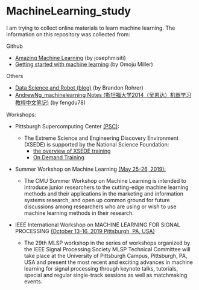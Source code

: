 # MachineLearning_study
I am trying to collect online materials to learn machine learning. The information on this repository was collected from: 

Github
* [Amazing Machine Learning](https://github.com/josephmisiti/awesome-machine-learning) (by josephmisiti)
* [Getting started with machine learning](https://github.com/collections/machine-learning) (by Omoju Miller)

Others
* [Data Science and Robot (blog)](https://brohrer.github.io/blog.html) (by Brandon Rohrer)
* [AndrewNg_machinelearning Notes (斯坦福大学2014（吴恩达）机器学习教程中文笔记)](https://github.com/fengdu78/Coursera-ML-AndrewNg-Notes) (by fengdu78)

Workshops:
* Pittsburgh Supercomputing Center [(PSC)](https://www.psc.edu):
  - The Extreme Science and Engineering Discovery Environment (XSEDE) is supported by the National Science Foundation:
    - [the overview of XSEDE training](https://portal.xsede.org/training/overview)
	- [On Demand Training](https://portal.xsede.org/online-training)
	
* Summer Workshop on Machine Learning [(May 25-26, 2019):](https://www.cmu.edu/tepper/faculty-and-research/seminars-and-conferences/machine-learning-workshop/index.html)
  - The CMU Summer Workshop on Machine Learning is intended to introduce junior researchers to the cutting-edge machine learning methods and their applications in the marketing and information systems research, and open up common ground for future discussions among researchers who are using or wish to use machine learning methods in their research.

* IEEE International Workshop on MACHINE LEARNING FOR SIGNAL PROCESSING [(October 13-16, 2019 Pittsburgh, PA, USA)](https://www.ieeemlsp.cc/)
  - The 29th MLSP workshop in the series of workshops organized by the IEEE Signal Processing Society MLSP Technical Committee will take place at the University of Pittsburgh Campus, Pittsburgh, PA, USA and present the most recent and exciting advances in machine learning for signal processing through keynote talks, tutorials, special and regular single-track sessions as well as matchmaking events.
  